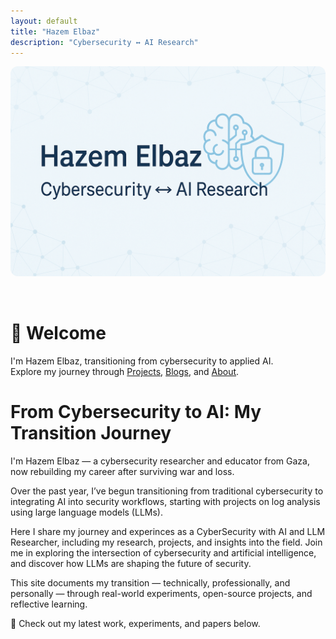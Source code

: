 ```yaml
---
layout: default
title: "Hazem Elbaz"
description: "Cybersecurity ↔ AI Research"
---
```


<img src="/assets/banner.png" alt="Hazem Elbaz Banner" 
style="width: 100%; 
max-height: 400px; 
object-fit: cover; 
border-radius: 12px; 
margin-bottom: 2rem;" />

# 👋 Welcome
I'm Hazem Elbaz, transitioning from cybersecurity to applied AI.  
Explore my journey through [Projects](./projects), [Blogs](./blogs), and [About](./about).

# From Cybersecurity to AI: My Transition Journey

I'm Hazem Elbaz — a cybersecurity researcher and educator from Gaza, now rebuilding my career after surviving war and loss.

Over the past year, I’ve begun transitioning from traditional cybersecurity to integrating AI into security workflows, starting with projects on log analysis using large language models (LLMs).


Here I share my journey and experinces as a CyberSecurity with AI and LLM Researcher, including my research, projects, and insights into the field. Join me in exploring the intersection of cybersecurity and artificial intelligence, and discover how LLMs are shaping the future of security.

This site documents my transition — technically, professionally, and personally — through real-world experiments, open-source projects, and reflective learning.


🔗 Check out my latest work, experiments, and papers below.




